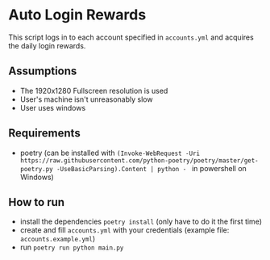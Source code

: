# Auto Login Rewards

This script logs in to each account specified in `accounts.yml` and acquires the daily login rewards.

## Assumptions

- The 1920x1280 Fullscreen resolution is used
- User's machine isn't unreasonably slow
- User uses windows

## Requirements

- poetry (can be installed
  with `(Invoke-WebRequest -Uri https://raw.githubusercontent.com/python-poetry/poetry/master/get-poetry.py -UseBasicParsing).Content | python -
  ` in powershell on Windows)

## How to run

- install the dependencies `poetry install` (only have to do it the first time)
- create and fill `accounts.yml` with your credentials (example file: `accounts.example.yml`)
- run `poetry run python main.py`
